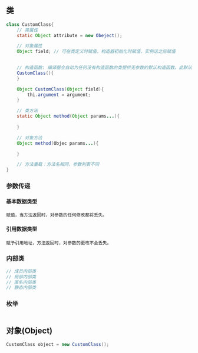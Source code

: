 ## **类**
```java
class CustomClass{
    // 类属性
    static Object attribute = new Obeject();

    // 对象属性
    Object field; // 可在类定义时赋值，构造器初始化时赋值，实例话之后赋值

    
    // 构造函数: 编译器会自动为任何没有构造函数的类提供无参数的默认构造函数。此默认构造函数将调用超类的无参数构造函数。如果超类也没有无参构造函数，编译器会报错。
    CustomClass(){
    }

    Object CustomClass(Object field){
        thi.argument = argument;
    }

    // 类方法
    static Object method(Object params...){
        
    }

    // 对象方法 
    Object method(Objec params...){

    }

    // 方法重载：方法名相同，参数列表不同
}
```

### **参数传递**
#### **基本数据类型**
`赋值，当方法返回时，对参数的任何修改都将丢失。`

#### **引用数据类型**
`赋予引用地址，方法返回时，对参数的更改不会丢失。`

### **内部类**
```java
// 成员内部类
// 局部内部类
// 匿名内部类
// 静态内部类
```

### **枚举**
```java
```

## **对象**(Object)
```java
CustomClass object = new CustomClass();
```
